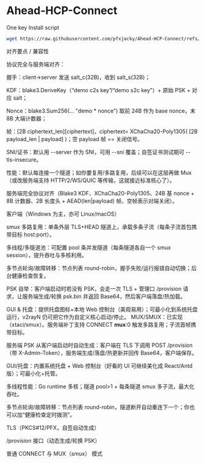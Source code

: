 # Ahead-HCP-Connect


One key Install script

```bash
wget https://raw.githubusercontent.com/pfxjacky/Ahead-HCP-Connect/refs/heads/main/dingliu-install-script.sh && chmod +x dingliu-install-script.sh && ./dingliu-install-script.sh
```







对齐要点 / 兼容性

协议完全与服务端对齐：

握手：client→server 发送 salt_c(32B)，收到 salt_s(32B)；

KDF：blake3.DeriveKey（“demo c2s key”/“demo s2c key”）+ 原始 PSK + 对应 salt；

Nonce：blake3.Sum256(... "demo * nonce") 取前 24B 作为 base nonce，末 8B 大端计数器；

帧：[2B ciphertext_len][ciphertext]，ciphertext= XChaCha20-Poly1305( [2B payload_len | payload] )；空 payload 帧 == 关闭信号。

SNI/证书：默认用 --server 作为 SNI，可用 --sni 覆盖；自签证书测试期可 --tls-insecure。

性能：默认每连接一个隧道；如你要复用/多路复用，后续可以在这层再做 Mux（或改服务端支持 HTTP/2/WS/QUIC 等传输，这就接近标准核心了）。



服务端完全协议对齐（Blake3 KDF、XChaCha20-Poly1305、24B 基 nonce + 8B 计数器、2B 长度头 + AEAD(len|payload) 帧、空帧表示对端关闭）。

客户端（Windows 为主，亦可 Linux/macOS）



smux 多路复用：单条外层 TLS+HEAD 隧道上，承载多条子流（每条子流首包携带目标 host:port）。

多线程/多隧道池：可配置 pool 条并发隧道（每条隧道各自一个 smux session），提升吞吐与多核利用。

多节点轮询/故障转移：节点列表 round-robin，握手失败/运行报错自动切换；后台健康检查恢复。

PSK 自举：客户端启动时若没有 PSK，会走一次 TLS + 管理口 /provision 请求，让服务端生成/轮换 psk.bin 并返回 Base64，然后客户端落盘/热加载。

GUI & 托盘：提供托盘图标+本地 Web 控制台（美观易用）；可最小化到系统托盘运行，v2rayN 仍可把它作为自定义核心启动/停止。
MUX/SMUX：已实现（xtaci/smux）。服务端补丁支持 CONNECT __mux__:0 触发多路复用；子流首帧携带目标。

服务端 PSK 从客户端启动时自动生成：客户端在 TLS 下调用 POST /provision（带 X-Admin-Token），服务端生成/落盘/热更新并回传 Base64，客户端保存。

GUI/托盘：内置系统托盘 + Web 控制台（好看的 UI 可继续美化成 React/Antd 版）；可最小化+托管。

多线程性能：Go runtime 多核；隧道 pool>1 + 每条隧道 smux 多子流，最大化吞吐。

多节点轮询/故障转移：节点列表 round-robin，隧道断开自动重连下一个；你也可以加“健康检查定时拨测”。

TLS（PKCS#12/PFX，自签自动生成）

/provision 接口（动态生成/轮换 PSK）

普通 CONNECT 与 MUX（smux） 模式


